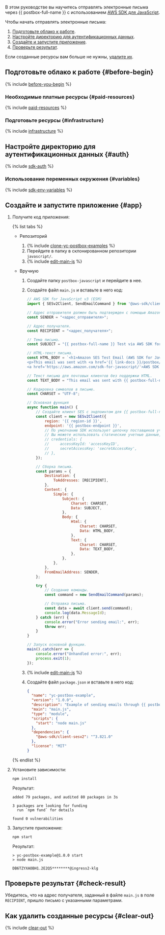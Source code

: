 

В этом руководстве вы научитесь отправлять электронные письма через {{ postbox-full-name }} с использованием [AWS SDK для JavaScript](https://docs.aws.amazon.com/sdk-for-javascript/v3/developer-guide/welcome.html).

Чтобы начать отправлять электронные письма:

1. [Подготовьте облако к работе](#before-begin).
1. [Настройте директорию для аутентификационных данных](#auth).
1. [Создайте и запустите приложение](#app).
1. [Проверьте результат](#check-result).

Если созданные ресурсы вам больше не нужны, [удалите их](#clear-out).


## Подготовьте облако к работе {#before-begin}

{% include [before-you-begin](../../_tutorials/_tutorials_includes/before-you-begin.md) %}


### Необходимые платные ресурсы {#paid-resources}

{% include [paid-resources](../../_includes/postbox/send-emails-aws-sdk/paid-resources.md) %}


### Подготовьте ресурсы {#infrastructure}

{% include [infrastructure](../../_includes/postbox/send-emails-aws-sdk/infrastructure.md) %}


## Настройте директорию для аутентификационных данных {#auth}

{% include [sdk-auth](../../_includes/postbox/send-emails-aws-sdk/auth.md) %}


### Использование переменных окружения {#variables}

{% include [sdk-env-variables](../../_includes/postbox/send-emails-aws-sdk/env-variables.md) %}


## Создайте и запустите приложение {#app}

1. Получите код приложения:

    {% list tabs %}

    - Репозиторий

      1. {% include [clone-yc-postbox-examples](../../_includes/postbox/send-emails-aws-sdk/clone-yc-postbox-examples.md) %}
      1. Перейдите в папку в склонированном репозитории `javascript/`.
      1. {% include [edit-main-js](../../_includes/postbox/send-emails-aws-sdk/edit-main-js.md) %}

    - Вручную

      1. Создайте папку `postbox-javascript` и перейдите в нее.
      1. Создайте файл `main.js` и вставьте в него код:

          ```javascript
          // AWS SDK for JavaScript v3 (ESM)
          import { SESv2Client, SendEmailCommand } from '@aws-sdk/client-sesv2';

          // Адрес отправителя должен быть подтвержден с помощью Amazon SES.
          const SENDER = "<адрес_отправителя>";

          // Адрес получателя.
          const RECIPIENT = "<адрес_получателя>";

          // Тема письма.
          const SUBJECT = "{{ postbox-full-name }} Test via AWS SDK for JavaScript v3";

          // HTML-текст письма.
          const HTML_BODY = `<h1>Amazon SES Test Email (AWS SDK for JavaScript v3)</h1>
          <p>This email was sent with <a href='{{ link-docs }}/postbox/quickstart'>{{ postbox-full-name }}</a> using the 
          <a href='https://aws.amazon.com/sdk-for-javascript/'>AWS SDK for JavaScript v3</a>.</p>`;

          // Текст письма для почтовых клиентов без поддержки HTML.
          const TEXT_BODY = "This email was sent with {{ postbox-full-name }} using the AWS SDK for JavaScript v3.";

          // Кодировка символов в письме.
          const CHARSET = "UTF-8";

          // Основная функция
          async function main() {
              // Создайте клиент SES с эндпоинтом для {{ postbox-full-name }}
              const client = new SESv2Client({
                  region: '{{ region-id }}',
                  endpoint: '{{ postbox-endpoint }}',
                  // По умолчанию SDK использует цепочку поставщиков учетных данных по умолчанию.
                  // Вы можете использовать статические учетные данные, раскомментировав и изменив следующие строки:
                  // credentials: {
                  //     accessKeyId: 'accessKeyID',
                  //     secretAccessKey: 'secretAccessKey',
                  // },
              });

              // Сборка письма.
              const params = {
                  Destination: {
                      ToAddresses: [RECIPIENT],
                  },
                  Content: {
                      Simple: {
                          Subject: {
                              Charset: CHARSET,
                              Data: SUBJECT,
                          },
                          Body: {
                              Html: {
                                  Charset: CHARSET,
                                  Data: HTML_BODY,
                              },
                              Text: {
                                  Charset: CHARSET,
                                  Data: TEXT_BODY,
                              },
                          },
                      },
                  },
                  FromEmailAddress: SENDER,
              };

              try {
                  // Создание команды.
                  const command = new SendEmailCommand(params);

                  // Отправка письма.
                  const data = await client.send(command);
                  console.log(data.MessageId);
              } catch (err) {
                  console.error("Error sending email:", err);
                  throw err;
              }
          }

          // Запуск основной функции.
          main().catch(err => {
              console.error("Unhandled error:", err);
              process.exit(1);
          });
          ```

      1. {% include [edit-main-js](../../_includes/postbox/send-emails-aws-sdk/edit-main-js.md) %}
      1. Создайте файл `package.json` и вставьте в него код:

          ```json
          {
            "name": "yc-postbox-example",
            "version": "1.0.0",
            "description": "Example of sending emails through {{ postbox-full-name }} using AWS SDK for JavaScript",
            "main": "main.js",
            "type": "module",
            "scripts": {
              "start": "node main.js"
            },
            "dependencies": {
              "@aws-sdk/client-sesv2": "^3.821.0"
            },
            "license": "MIT"
          }
          ```

    {% endlist %}

1. Установите зависимости:

    ```bash
    npm install
    ```

    Результат:

    ```text
    added 79 packages, and audited 80 packages in 3s
    
    3 packages are looking for funding
      run `npm fund` for details
    
    found 0 vulnerabilities
    ```

  1. Запустите приложение:

      ```bash
      npm start
      ```

      Результат:

      ```text
      > yc-postbox-example@1.0.0 start
      > node main.js

      DB6TZYXAOBH1.2E2Q5********@ingress2-klg
      ```


## Проверьте результат {#check-result}

Убедитесь, что на адрес получателя, заданный в файле `main.js` в поле `RECIPIENT`, пришло письмо с указанными параметрами.


## Как удалить созданные ресурсы {#clear-out}

{% include [clear-out](../../_includes/postbox/send-emails-aws-sdk/clear-out.md) %}